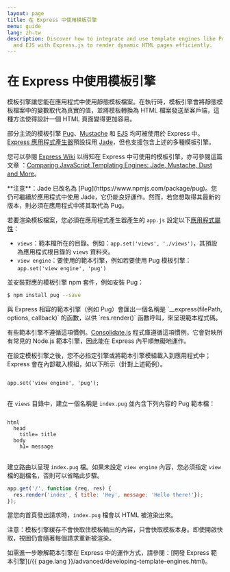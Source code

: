```yaml
---
layout: page
title: 在 Express 中使用模板引擎
menu: guide
lang: zh-tw
description: Discover how to integrate and use template engines like Pug, Handlebars,
  and EJS with Express.js to render dynamic HTML pages efficiently.
---
```


# 在 Express 中使用模板引擎

模板引擎讓您能在應用程式中使用靜態模板檔案。在執行時，模板引擎會將靜態模板檔案中的變數取代為真實的值，並將模板轉換為 HTML 檔案發送至客戶端，這種方法使得設計一個 HTML 頁面變得更加容易。

部分主流的模板引擎 [Pug](https://pugjs.org/api/getting-started.html)、[Mustache](https://www.npmjs.com/package/mustache) 和 [EJS](https://www.npmjs.com/package/ejs) 均可被使用於 Express 中。[Express 應用程式產生器](http://expressjs.com/en/starter/generator.html)預設採用 [Jade](https://www.npmjs.com/package/jade)，但也支援包含上述的多種模板引擎。

您可以參閱 [Express Wiki](https://github.com/expressjs/express/wiki#template-engines) 以得知在 Express 中可使用的模板引擎，亦可參閱這篇文章
：[Comparing JavaScript Templating Engines: Jade, Mustache, Dust and More](https://web.archive.org/web/20240000000000/https://strongloop.com/strongblog/compare-javascript-templates-jade-mustache-dust/)。

<div class="doc-box doc-notice" markdown="1">
**注意**：Jade 已改名為 [Pug](https://www.npmjs.com/package/pug)。您仍可繼續於應用程式中使用 Jade，它仍能良好運作。然而，若您想取得其最新的版本，則必須在應用程式中將其取代為 Pug。
</div>

若要渲染模板檔案，您必須在應用程式產生器產生的 `app.js` 設定以下[應用程式屬性](http://expressjs.com/en/4x/api.html#app.set)：

- `views`：範本檔所在的目錄。例如：`app.set('views', './views')`，其預設為應用程式根目錄的 `views` 資料夾。
- `view engine`：要使用的範本引擎，例如若要使用 Pug 模板引擎：`app.set('view engine', 'pug')`

並安裝對應的模板引擎 npm 套件，例如安裝 Pug：

```bash
$ npm install pug --save
```

<div class="doc-box doc-notice" markdown="1">
與 Express 相容的範本引擎（例如 Pug）會匯出一個名稱是 `__express(filePath, options, callback)` 的函數，以供 `res.render()` 函數呼叫，來呈現範本程式碼。

有些範本引擎不遵循這項慣例。[Consolidate.js](https://www.npmjs.org/package/consolidate) 程式庫遵循這項慣例，它會對映所有常見的 Node.js 範本引擎，因此能在 Express 內平順無礙地運作。

</div>

在設定模板引擎之後，您不必指定引擎或將範本引擎模組載入到應用程式中；Express 會在內部載入模組，如以下所示（針對上述範例）。

<pre>
<code class="language-javascript" translate="no">
app.set('view engine', 'pug');
</code>
</pre>

在 `views` 目錄中，建立一個名稱是 `index.pug` 並內含下列內容的 Pug 範本檔：

<pre>
<code class="language-javascript" translate="no">
html
  head
    title= title
  body
    h1= message
</code>
</pre>

建立路由以呈現 `index.pug` 檔。如果未設定 `view engine` 內容，您必須指定 `view` 檔的副檔名，否則可以省略此步驟。

```js
app.get('/', function (req, res) {
  res.render('index', { title: 'Hey', message: 'Hello there!'});
});
```

當您向首頁發出請求時，`index.pug` 檔會以 HTML 被渲染出來。

注意：模板引擎緩存不會快取住模板輸出的內容，只會快取模板本身。即使開啟快取，視圖仍會隨著每個請求重新被渲染。

如需進一步瞭解範本引擎在 Express 中的運作方式，請參閱：[開發 Express 範本引擎](/{{ page.lang }}/advanced/developing-template-engines.html)。
